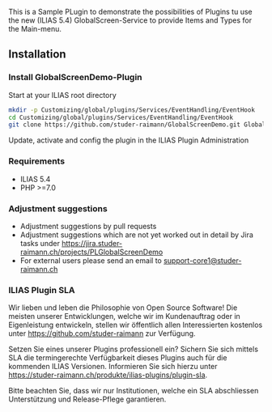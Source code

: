 This is a Sample PLugin to demonstrate the possibilities of Plugins tu use the new (ILIAS 5.4) GlobalScreen-Service to provide Items and Types for the Main-menu.

## Installation

### Install GlobalScreenDemo-Plugin
Start at your ILIAS root directory
```bash
mkdir -p Customizing/global/plugins/Services/EventHandling/EventHook
cd Customizing/global/plugins/Services/EventHandling/EventHook
git clone https://github.com/studer-raimann/GlobalScreenDemo.git GlobalScreenDemo
```
Update, activate and config the plugin in the ILIAS Plugin Administration

### Requirements
* ILIAS 5.4
* PHP >=7.0

### Adjustment suggestions
* Adjustment suggestions by pull requests
* Adjustment suggestions which are not yet worked out in detail by Jira tasks under https://jira.studer-raimann.ch/projects/PLGlobalScreenDemo
* For external users please send an email to support-core1@studer-raimann.ch

### ILIAS Plugin SLA
Wir lieben und leben die Philosophie von Open Source Software! Die meisten unserer Entwicklungen, welche wir im Kundenauftrag oder in Eigenleistung entwickeln, stellen wir öffentlich allen Interessierten kostenlos unter https://github.com/studer-raimann zur Verfügung.

Setzen Sie eines unserer Plugins professionell ein? Sichern Sie sich mittels SLA die termingerechte Verfügbarkeit dieses Plugins auch für die kommenden ILIAS Versionen. Informieren Sie sich hierzu unter https://studer-raimann.ch/produkte/ilias-plugins/plugin-sla.

Bitte beachten Sie, dass wir nur Institutionen, welche ein SLA abschliessen Unterstützung und Release-Pflege garantieren.
